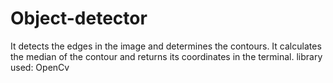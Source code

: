 # Object-detector
It detects the edges in the image and determines the contours. It calculates the median of the contour and returns its coordinates in the terminal. library used: OpenCv
